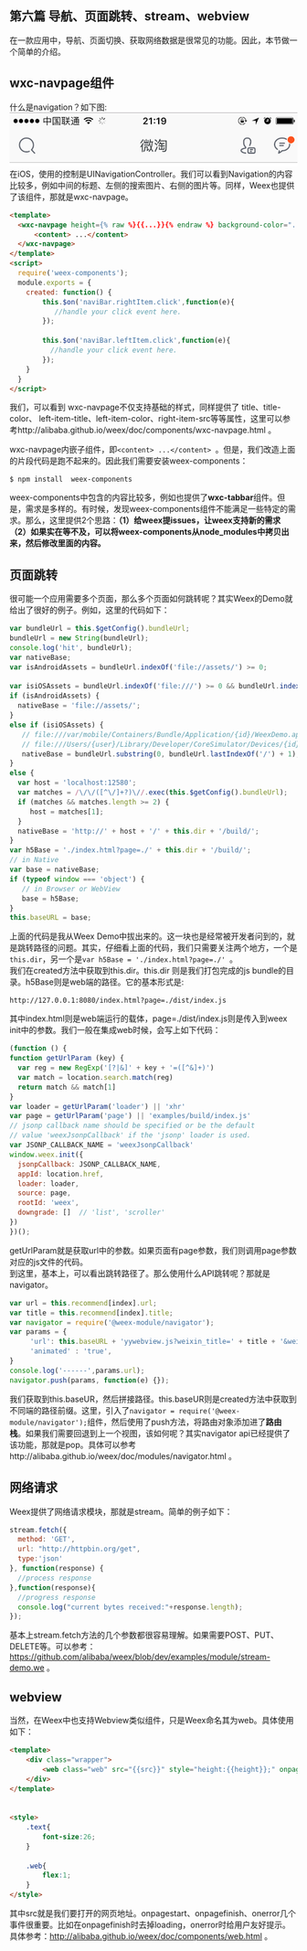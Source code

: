 ## 第六篇 导航、页面跳转、stream、webview    
在一款应用中，导航、页面切换、获取网络数据是很常见的功能。因此，本节做一个简单的介绍。             

## wxc-navpage组件     
什么是navigation？如下图:        
![](imgs/006_01.png)        
在iOS，使用的控制是UINavigationController。我们可以看到Navigation的内容比较多，例如中间的标题、左侧的搜索图片、右侧的图片等。同样，Weex也提供了该组件，那就是wxc-navpage。    

```html
<template>
  <wxc-navpage height={% raw %}{{...}}{% endraw %} background-color="..." title="..." title-color="..." left-item-title="..." left-item-color="..." right-item-src="...">
      <content> ...</content>
  </wxc-navpage>
</template>
<script>
  require('weex-components');
  module.exports = {
    created: function() {
        this.$on('naviBar.rightItem.click',function(e){
           //handle your click event here.
        });

        this.$on('naviBar.leftItem.click',function(e){
          //handle your click event here. 
        });
    }
  }
</script>   
```
我们，可以看到 wxc-navpage不仅支持基础的样式，同样提供了 title、title-color、 left-item-title、left-item-color、right-item-src等等属性，这里可以参考http://alibaba.github.io/weex/doc/components/wxc-navpage.html 。       

wxc-navpage内嵌子组件，即```<content> ...</content> ```。但是，我们改造上面的片段代码是跑不起来的。因此我们需要安装weex-components：         

```shell
$ npm install  weex-components
```    
weex-components中包含的内容比较多，例如也提供了**wxc-tabbar**组件。但是，需求是多样的。有时候，发现weex-components组件不能满足一些特定的需求。那么，这里提供2个思路：**（1）给weex提issues，让weex支持新的需求 （2）如果实在等不及，可以将weex-components从node_modules中拷贝出来，然后修改里面的内容。**         

 
## 页面跳转      
很可能一个应用需要多个页面，那么多个页面如何跳转呢？其实Weex的Demo就给出了很好的例子。例如，这里的代码如下：     

 ```javascript
var bundleUrl = this.$getConfig().bundleUrl;
bundleUrl = new String(bundleUrl);
console.log('hit', bundleUrl);
var nativeBase;
var isAndroidAssets = bundleUrl.indexOf('file://assets/') >= 0;

var isiOSAssets = bundleUrl.indexOf('file:///') >= 0 && bundleUrl.indexOf('WeexDemo.app') > 0;
if (isAndroidAssets) {
   nativeBase = 'file://assets/';
}
else if (isiOSAssets) {
    // file:///var/mobile/Containers/Bundle/Application/{id}/WeexDemo.app/
    // file:///Users/{user}/Library/Developer/CoreSimulator/Devices/{id}/data/Containers/Bundle/Application/{id}/WeexDemo.app/
    nativeBase = bundleUrl.substring(0, bundleUrl.lastIndexOf('/') + 1);
}
else {
   var host = 'localhost:12580';
   var matches = /\/\/([^\/]+?)\//.exec(this.$getConfig().bundleUrl);
   if (matches && matches.length >= 2) {
      host = matches[1];
   }
   nativeBase = 'http://' + host + '/' + this.dir + '/build/';
}
var h5Base = './index.html?page=./' + this.dir + '/build/';
// in Native
var base = nativeBase;
if (typeof window === 'object') {
    // in Browser or WebView
    base = h5Base;
}
this.baseURL = base;  
 ```   
  上面的代码是我从Weex Demo中拔出来的。这一块也是经常被开发者问到的，就是跳转路径的问题。其实，仔细看上面的代码，我们只需要关注两个地方，一个是```this.dir```，另一个是```var h5Base = './index.html?page=./' ```。      
 我们在created方法中获取到this.dir。this.dir 则是我们打包完成的js bundle的目录。h5Base则是web端的路径。它的基本形式是:         
 
  ```
  http://127.0.0.1:8080/index.html?page=./dist/index.js   
  ```
  其中index.html则是web端运行的载体，page=./dist/index.js则是传入到weex init中的参数。我们一般在集成web时候，会写上如下代码：        
  
  ```javascript
  (function () {
  function getUrlParam (key) {
    var reg = new RegExp('[?|&]' + key + '=([^&]+)')
    var match = location.search.match(reg)
    return match && match[1]
  }
  var loader = getUrlParam('loader') || 'xhr'
  var page = getUrlParam('page') || 'examples/build/index.js'
  // jsonp callback name should be specified or be the default
  // value 'weexJsonpCallback' if the 'jsonp' loader is used.
  var JSONP_CALLBACK_NAME = 'weexJsonpCallback'
  window.weex.init({
    jsonpCallback: JSONP_CALLBACK_NAME,
    appId: location.href,
    loader: loader,
    source: page,
    rootId: 'weex',
    downgrade: []  // 'list', 'scroller'
  })
})();
  ```    
  getUrlParam就是获取url中的参数。如果页面有page参数，我们则调用page参数对应的js文件的代码。     
  到这里，基本上，可以看出跳转路径了。那么使用什么API跳转呢？那就是navigator。
  
```javascript   
var url = this.recommend[index].url;
var title = this.recommend[index].title;
var navigator = require('@weex-module/navigator');
var params = {
     'url': this.baseURL + 'yywebview.js?weixin_title=' + title + '&weixin_url=' + url,
     'animated' : 'true',
}
console.log('------',params.url);
navigator.push(params, function(e) {});    
```
我们获取到this.baseUR，然后拼接路径。this.baseUR则是created方法中获取到不同端的路径前缀。这里，引入了```navigator = require('@weex-module/navigator');```组件，然后使用了push方法，将路由对象添加进了**路由栈**。如果我们需要回退到上一个视图，该如何呢？其实navigator api已经提供了该功能，那就是pop。具体可以参考http://alibaba.github.io/weex/doc/modules/navigator.html 。   

## 网络请求      
Weex提供了网络请求模块，那就是stream。简单的例子如下：          

```javascript
stream.fetch({
  method: 'GET',
  url: "http://httpbin.org/get",
  type:'json'
}, function(response) {
  //process response
},function(response){
  //progress response
  console.log("current bytes received:"+response.length);
});
```    
基本上stream.fetch方法的几个参数都很容易理解。如果需要POST、PUT、DELETE等。可以参考： https://github.com/alibaba/weex/blob/dev/examples/module/stream-demo.we 。    

## webview    
当然，在Weex中也支持Webview类似组件，只是Weex命名其为web。具体使用如下：      

```html
<template>
    <div class="wrapper">
        <web class="web" src="{{src}}" style="height:{{height}};" onpagestart="pagestart" onpagefinish="pagefinish" onerror="error"></web>
    </div>
</template>


<style>
    .text{
        font-size:26;
    }

    .web{
        flex:1;
    }
</style>
```   
 其中src就是我们要打开的网页地址。onpagestart、onpagefinish、onerror几个事件很重要。比如在onpagefinish时去掉loading，onerror时给用户友好提示。 具体参考：http://alibaba.github.io/weex/doc/components/web.html 。     


  

 
